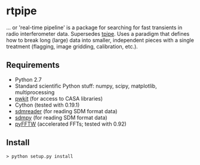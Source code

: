 # rtpipe

... or 'real-time pipeline' is a package for searching for fast transients in radio interferometer data. 
Supersedes [tpipe](http://github.com/caseyjlaw/tpipe). Uses a paradigm that defines how to break long (large) data into smaller, independent pieces with a single treatment (flagging, image gridding, calibration, etc.).

## Requirements

* Python 2.7
* Standard scientific Python stuff: numpy, scipy, matplotlib, multiprocessing
* [pwkit](http://github.com/pkgw/pwkit) (for access to CASA libraries)
* Cython (tested with 0.19.1)
* [sdmreader](http://github.com/caseyjlaw/sdmreader) (for reading SDM format data)
* [sdmpy](http://github.com/demorest/sdmreader) (for reading SDM format data)
* [pyFFTW](https://pypi.python.org/pypi/pyFFTW) (accelerated FFTs; tested with 0.92)

## Install

    > python setup.py install
